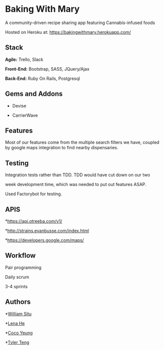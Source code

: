 # Baking With Mary

A community-driven recipe sharing app featuring Cannabis-infused foods

Hosted on Heroku at: <https://bakingwithmary.herokuapp.com/>


## Stack

**Agile:** Trello, Slack

**Front-End:** Bootstrap, SASS, JQuery/Ajax

**Back-End:** Ruby On Rails, Postgresql 

## Gems and Addons

* Devise

* CarrierWave

## Features

Most of our features come from the multiple search filters we have, coupled by google maps integration to find nearby dispensaries.


## Testing

Integration tests rather than TDD.  TDD would have cut down on our two 

week development time, which was needed to put out features ASAP.

Used Factorybot for testing.

## APIS

*https://api.otreeba.com/v1/

*http://strains.evanbusse.com/index.html

*https://developers.google.com/maps/

## Workflow

Pair programming

Daily scrum

3-4 sprints

## Authors

*[William Situ](https://github.com/Buraisx)

*[Lena He](https://github.com/leneehe) 

*[Coco Yeung](https://github.com/co2co2)

*[Tyler Teng](https://github.com/tylteng)
